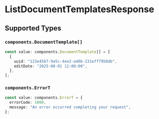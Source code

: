 # ListDocumentTemplatesResponse


## Supported Types

### `components.DocumentTemplate[]`

```typescript
const value: components.DocumentTemplate[] = [
  {
    uuid: "123e4567-9a5c-4ee2-a40b-231eff7950db",
    editDate: "2025-08-01 12:00:00",
  },
];
```

### `components.ErrorT`

```typescript
const value: components.ErrorT = {
  errorCode: 1000,
  message: "An error occurred completing your request",
};
```

